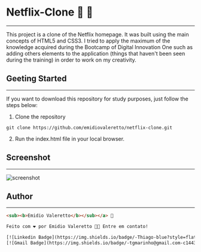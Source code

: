 # Netflix-Clone​ :popcorn: :movie_camera:

---

This project is a clone of the Netflix homepage. It was built using the main concepts of HTML5 and CSS3. I tried to apply the maximum of the knowledge acquired during the Bootcamp of Digital Innovation One such as adding others elements to the application (things that haven't been seen during the training) in order to work on my creativity.



## Geeting Started

---

If you want to download this repository for study purposes, just follow the steps below:

1. Clone the repository

` git clone https://github.com/emidiovaleretto/netflix-clone.git `

2. Run the index.html file in your local browser.



## Screenshot

---

<img src="./assets/img/screenshot.gif" alt="screenshot" stlyle="align-items: center;">



## Author

---

```html
<sub><b>Emidio Valeretto</b></sub></a> 🚀

Feito com ❤️ por Emidio Valeretto 👋🏽 Entre em contato!

[![Linkedin Badge](https://img.shields.io/badge/-Thiago-blue?style=flat-square&logo=Linkedin&logoColor=white&link=https://www.linkedin.com/in/emidiovaleretto/)](https://www.linkedin.com/in/emidiovaleretto/) 
[![Gmail Badge](https://img.shields.io/badge/-tgmarinho@gmail.com-c14438?style=flat-square&logo=Gmail&logoColor=white&link=mailto:emidio.valereto@gmail.com)](mailto:emidio.valereto@gmail.com)
```











